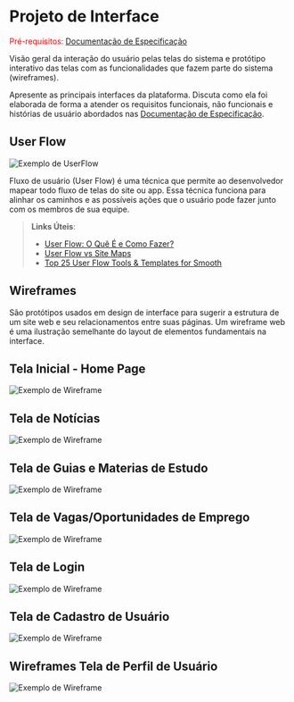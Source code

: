 
# Projeto de Interface

<span style="color:red">Pré-requisitos: <a href="2-Especificação do Projeto.md"> Documentação de Especificação</a></span>

Visão geral da interação do usuário pelas telas do sistema e protótipo interativo das telas com as funcionalidades que fazem parte do sistema (wireframes).

 Apresente as principais interfaces da plataforma. Discuta como ela foi elaborada de forma a atender os requisitos funcionais, não funcionais e histórias de usuário abordados nas <a href="2-Especificação do Projeto.md"> Documentação de Especificação</a>.

## User Flow

![Exemplo de UserFlow](img/userflow.jpg)

Fluxo de usuário (User Flow) é uma técnica que permite ao desenvolvedor mapear todo fluxo de telas do site ou app. Essa técnica funciona para alinhar os caminhos e as possíveis ações que o usuário pode fazer junto com os membros de sua equipe.

> **Links Úteis**:
> - [User Flow: O Quê É e Como Fazer?](https://medium.com/7bits/fluxo-de-usu%C3%A1rio-user-flow-o-que-%C3%A9-como-fazer-79d965872534)
> - [User Flow vs Site Maps](http://designr.com.br/sitemap-e-user-flow-quais-as-diferencas-e-quando-usar-cada-um/)
> - [Top 25 User Flow Tools & Templates for Smooth](https://www.mockplus.com/blog/post/user-flow-tools)


## Wireframes
São protótipos usados em design de interface para sugerir a estrutura de um site web e seu relacionamentos entre suas páginas. Um wireframe web é uma ilustração semelhante do layout de elementos fundamentais na interface.

## Tela Inicial - Home Page
![Exemplo de Wireframe](img/1HomepagePortal.png)

## Tela de Notícias
![Exemplo de Wireframe](img/2NoticiasTela.png)

## Tela de Guias e Materias de Estudo
![Exemplo de Wireframe](3GuiasMateriasEstudotela.png)

## Tela de Vagas/Oportunidades de Emprego
![Exemplo de Wireframe](img/4VagasTela.png)

## Tela de Login
![Exemplo de Wireframe](img/5LoginTela.png)

## Tela de Cadastro de Usuário
![Exemplo de Wireframe](img/6CadastroTela.png)

## Wireframes Tela de Perfil de Usuário
![Exemplo de Wireframe](img/7PerfilTela.png)


